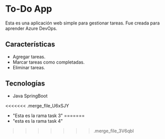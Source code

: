 # To-Do App

Esta es una aplicación web simple para gestionar tareas. Fue creada para aprender Azure DevOps.

## Características
- Agregar tareas.
- Marcar tareas como completadas.
- Eliminar tareas.

## Tecnologías
- Java SpringBoot

<<<<<<< .merge_file_U6xSJY
- "Esta es la rama task 3"
=======
- "esta es la rama task 4"
>>>>>>> .merge_file_3V6qbI
